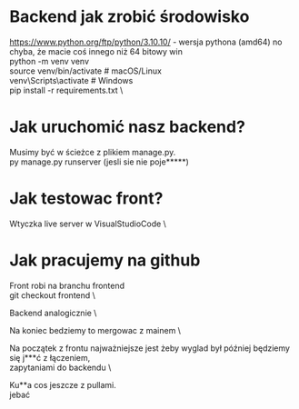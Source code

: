 # Backend jak zrobić środowisko 

https://www.python.org/ftp/python/3.10.10/ - wersja pythona (amd64) no chyba, że macie coś innego niż 64 bitowy win \
python -m venv venv \
source venv/bin/activate  # macOS/Linux  \
venv\Scripts\activate     # Windows \
pip install -r requirements.txt \

# Jak uruchomić nasz backend? 
Musimy być w ścieżce z plikiem manage.py. \
py manage.py runserver (jesli sie nie poje*****)

# Jak testowac front? 
Wtyczka live server w VisualStudioCode \
 
# Jak pracujemy na github 
Front robi na branchu frontend \
git checkout frontend \

Backend analogicznie \

Na koniec bedziemy to mergowac z mainem \

Na początek z frontu najważniejsze jest żeby wyglad był później będziemy się j***ć z łączeniem, \
zapytaniami do backendu \

Ku**a cos jeszcze z pullami. \
jebać
